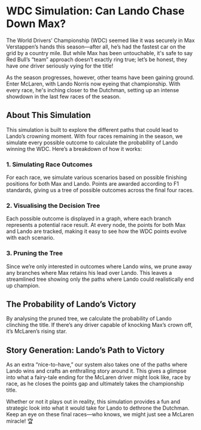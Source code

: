 # WDC Simulation: Can Lando Chase Down Max?

The World Drivers’ Championship (WDC) seemed like it was securely in Max Verstappen’s hands this season—after all, he’s had the fastest car on the grid by a country mile. But while Max has been untouchable, it's safe to say Red Bull’s “team” approach doesn’t exactly ring true; let’s be honest, they have _one_ driver seriously vying for the title!

As the season progresses, however, other teams have been gaining ground. Enter McLaren, with Lando Norris now eyeing that championship. With every race, he's inching closer to the Dutchman, setting up an intense showdown in the last few races of the season.

## About This Simulation

This simulation is built to explore the different paths that could lead to Lando’s crowning moment. With four races remaining in the season, we simulate every possible outcome to calculate the probability of Lando winning the WDC. Here’s a breakdown of how it works:

### 1. **Simulating Race Outcomes**

For each race, we simulate various scenarios based on possible finishing positions for both Max and Lando. Points are awarded according to F1 standards, giving us a tree of possible outcomes across the final four races.

### 2. **Visualising the Decision Tree**

Each possible outcome is displayed in a graph, where each branch represents a potential race result. At every node, the points for both Max and Lando are tracked, making it easy to see how the WDC points evolve with each scenario.

### 3. **Pruning the Tree**

Since we’re only interested in outcomes where Lando wins, we prune away any branches where Max retains his lead over Lando. This leaves a streamlined tree showing only the paths where Lando could realistically end up champion.

## The Probability of Lando’s Victory

By analysing the pruned tree, we calculate the probability of Lando clinching the title. If there’s any driver capable of knocking Max’s crown off, it’s McLaren’s rising star.

## Story Generation: Lando’s Path to Victory

As an extra “nice-to-have,” our system also takes one of the paths where Lando wins and crafts an enthralling story around it. This gives a glimpse into what a fairy-tale ending for the McLaren driver might look like, race by race, as he closes the points gap and ultimately takes the championship title.

Whether or not it plays out in reality, this simulation provides a fun and strategic look into what it would take for Lando to dethrone the Dutchman. Keep an eye on these final races—who knows, we might just see a McLaren miracle! 🏆
